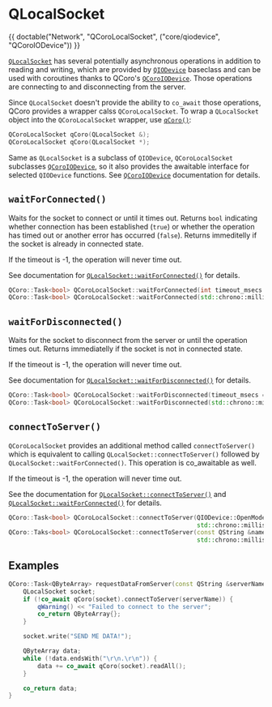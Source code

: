 <!--
SPDX-FileCopyrightText: 2022 Daniel Vrátil <dvratil@kde.org>

SPDX-License-Identifier: GFDL-1.3-or-later
-->

# QLocalSocket

{{ doctable("Network", "QCoroLocalSocket", ("core/qiodevice", "QCoroIODevice")) }}

[`QLocalSocket`][qtdoc-qlocalsocket] has several potentially asynchronous operations
in addition to reading and writing, which are provided by [`QIODevice`][qtdoc-qiodevice]
baseclass and can be used with coroutines thanks to QCoro's [`QCoroIODevice`][qcoro-qcoroiodevice].
Those operations are connecting to and disconnecting from the server.

Since `QLocalSocket` doesn't provide the ability to `co_await` those operations, QCoro provides
 a wrapper calss `QCoroLocalSocket`. To wrap a `QLocalSocket` object into the `QCoroLocalSocket`
 wrapper, use [`qCoro()`][qcoro-coro]:

```cpp
QCoroLocalSocket qCoro(QLocalSocket &);
QCoroLocalSocket qCoro(QLocalSocket *);
```

Same as `QLocalSocket` is a subclass of `QIODevice`, `QCoroLocalSocket` subclasses
[`QCoroIODevice`][qcoro-qcoroiodevice], so it also provides the awaitable interface for selected
`QIODevice` functions. See [`QCoroIODevice`][qcoro-qcoroiodevice] documentation for details.

## `waitForConnected()`

Waits for the socket to connect or until it times out. Returns `bool` indicating whether
connection has been established (`true`) or whether the operation has timed out or another
error has occurred (`false`). Returns immeditelly if the socket is already in connected
state.

If the timeout is -1, the operation will never time out.

See documentation for [`QLocalSocket::waitForConnected()`][qtdoc-qlocalsocket-waitForConnected]
for details.

```cpp
QCoro::Task<bool> QCoroLocalSocket::waitForConnected(int timeout_msecs = 30'000);
QCoro::Task<bool> QCoroLocalSocket::waitForConnected(std::chrono::milliseconds timeout);
```

## `waitForDisconnected()`

Waits for the socket to disconnect from the server or until the operation times out.
Returns immediatelly if the socket is not in connected state.

If the timeout is -1, the operation will never time out.

See documentation for [`QLocalSocket::waitForDisconnected()`][qtdoc-qlocalsocket-waitForDisconnected]
for details.

```cpp
QCoro::Task<bool> QCoroLocalSocket::waitForDisconnected(timeout_msecs = 30'000);
QCoro::Task<bool> QCoroLocalSocket::waitForDisconnected(std::chrono::milliseconds timeout);
```

## `connectToServer()`

`QCoroLocalSocket` provides an additional method called `connectToServer()` which is equivalent
to calling `QLocalSocket::connectToServer()` followed by `QLocalSocket::waitForConnected()`. This
operation is co_awaitable as well.

If the timeout is -1, the operation will never time out.

See the documentation for [`QLocalSocket::connectToServer()`][qtdoc-qlocalsocket-connectToServer] and
[`QLocalSocket::waitForConnected()`][qtdoc-qlocalsocket-waitForConnected] for details.

```cpp
QCoro::Task<bool> QCoroLocalSocket::connectToServer(QIODevice::OpenMode openMode = QIODevice::ReadOnly,
                                                    std::chrono::milliseconds timeout = std::chrono::seconds(30));
QCoro::Taks<bool> QCoroLocalSocket::connectToServer(const QString &name, QIODevice::OpenMode openMode = QIODevice::ReadOnly,
                                                    std::chrono::milliseconds timeout = std::chrono::seconds(30));
```

## Examples

```cpp
QCoro::Task<QByteArray> requestDataFromServer(const QString &serverName) {
    QLocalSocket socket;
    if (!co_await qCoro(socket).connectToServer(serverName)) {
        qWarning() << "Failed to connect to the server";
        co_return QByteArray{};
    }

    socket.write("SEND ME DATA!");

    QByteArray data;
    while (!data.endsWith("\r\n.\r\n")) {
        data += co_await qCoro(socket).readAll();
    }

    co_return data;
}
```

[qtdoc-qiodevice]: https://doc.qt.io/qt-5/qiodevice.html
[qtdoc-qlocalsocket]: https://doc.qt.io/qt-5/qlocalsocket.html
[qtdoc-qlocalsocket-connectToServer]: https://doc.qt.io/qt-5/qlocalsocket.html#connectToServer
[qtdoc-qlocalsocket-waitForConnected]: https://doc.qt.io/qt-5/qlocalsocket.html#waitForConnected
[qtdoc-qlocalsocket-waitForDisconnected]: https://doc.qt.io/qt-5/qlocalsocket.html#waitForDisconnected
[qcoro-coro]: ../coro/coro.md
[qcoro-qcoroiodevice]: ../core/qiodevice.md

